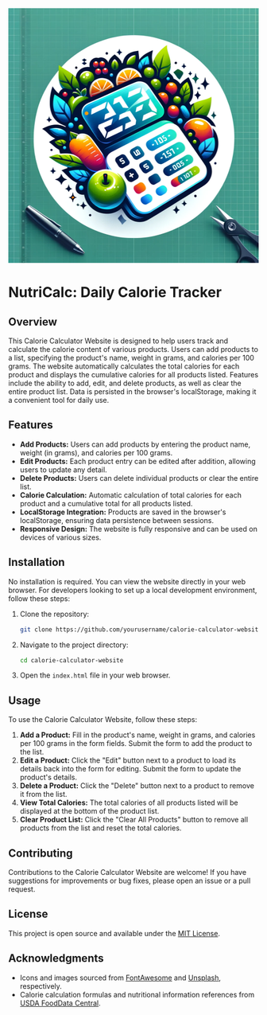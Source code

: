 <img src="/images/logo.webp" alt="Logo" height="512">

# NutriCalc: Daily Calorie Tracker

## Overview
This Calorie Calculator Website is designed to help users track and calculate the calorie content of various products. Users can add products to a list, specifying the product's name, weight in grams, and calories per 100 grams. The website automatically calculates the total calories for each product and displays the cumulative calories for all products listed. Features include the ability to add, edit, and delete products, as well as clear the entire product list. Data is persisted in the browser's localStorage, making it a convenient tool for daily use.

## Features
- **Add Products:** Users can add products by entering the product name, weight (in grams), and calories per 100 grams.
- **Edit Products:** Each product entry can be edited after addition, allowing users to update any detail.
- **Delete Products:** Users can delete individual products or clear the entire list.
- **Calorie Calculation:** Automatic calculation of total calories for each product and a cumulative total for all products listed.
- **LocalStorage Integration:** Products are saved in the browser's localStorage, ensuring data persistence between sessions.
- **Responsive Design:** The website is fully responsive and can be used on devices of various sizes.

## Installation

No installation is required. You can view the website directly in your web browser. For developers looking to set up a local development environment, follow these steps:

1. Clone the repository:
   ```bash
   git clone https://github.com/yourusername/calorie-calculator-website.git
   ```
2. Navigate to the project directory:
   ```bash
   cd calorie-calculator-website
   ```
3. Open the `index.html` file in your web browser.

## Usage

To use the Calorie Calculator Website, follow these steps:

1. **Add a Product:** Fill in the product's name, weight in grams, and calories per 100 grams in the form fields. Submit the form to add the product to the list.
2. **Edit a Product:** Click the "Edit" button next to a product to load its details back into the form for editing. Submit the form to update the product's details.
3. **Delete a Product:** Click the "Delete" button next to a product to remove it from the list.
4. **View Total Calories:** The total calories of all products listed will be displayed at the bottom of the product list.
5. **Clear Product List:** Click the "Clear All Products" button to remove all products from the list and reset the total calories.

## Contributing

Contributions to the Calorie Calculator Website are welcome! If you have suggestions for improvements or bug fixes, please open an issue or a pull request.

## License

This project is open source and available under the [MIT License](LICENSE).

## Acknowledgments

- Icons and images sourced from [FontAwesome](https://fontawesome.com/) and [Unsplash](https://unsplash.com/), respectively.
- Calorie calculation formulas and nutritional information references from [USDA FoodData Central](https://fdc.nal.usda.gov/).
